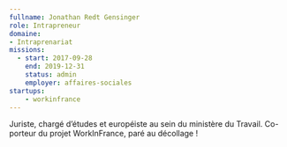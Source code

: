 ```yaml
---
fullname: Jonathan Redt Gensinger
role: Intrapreneur
domaine:
- Intraprenariat
missions:
  - start: 2017-09-28
    end: 2019-12-31
    status: admin
    employer: affaires-sociales
startups:
    - workinfrance
---
```


Juriste, chargé d’études et européiste au sein du ministère du Travail. Co-porteur du projet WorkInFrance, paré au décollage !
